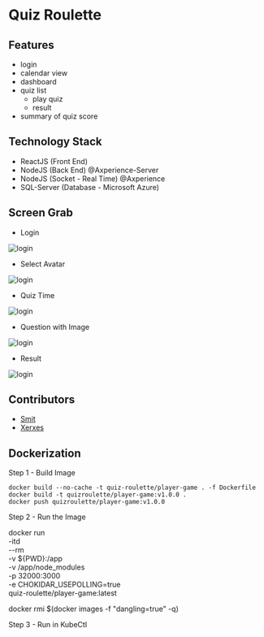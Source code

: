 # Quiz Roulette

## Features

- login
- calendar view
- dashboard
- quiz list
  - play quiz
  - result
- summary of quiz score

## Technology Stack

- ReactJS (Front End)
- NodeJS (Back End) @Axperience-Server
- NodeJS (Socket - Real Time) @Axperience
- SQL-Server (Database - Microsoft Azure)

## Screen Grab

- Login

![login](screenshots/one.png)

- Select Avatar

![login](screenshots/two.png)

- Quiz Time

![login](screenshots/three.png)

- Question with Image

![login](screenshots/four.png)

- Result

![login](screenshots/five.png)

## Contributors

- [Smit](https://github.com/shah-smit)
- [Xerxes](https://github.com/XXerxesG)


## Dockerization

Step 1 - Build Image

```docker
docker build --no-cache -t quiz-roulette/player-game . -f Dockerfile
docker build -t quizroulette/player-game:v1.0.0 .
docker push quizroulette/player-game:v1.0.0
```

Step 2 - Run the Image

docker run \
    -itd \
    --rm \
    -v ${PWD}:/app \
    -v /app/node_modules \
    -p 32000:3000 \
    -e CHOKIDAR_USEPOLLING=true \
    quiz-roulette/player-game:latest

docker rmi $(docker images -f "dangling=true" -q)



Step 3 - Run in KubeCtl